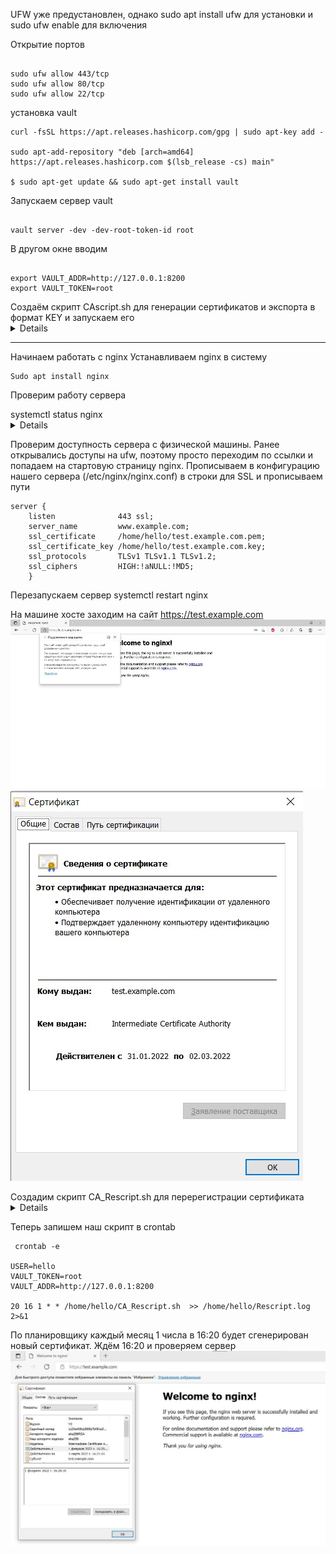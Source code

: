 UFW уже предустановлен, однако sudo apt install ufw для установки и sudo ufw enable для включения

Открытие портов 
```

sudo ufw allow 443/tcp
sudo ufw allow 80/tcp
sudo ufw allow 22/tcp

```

установка vault

```
curl -fsSL https://apt.releases.hashicorp.com/gpg | sudo apt-key add -

sudo apt-add-repository "deb [arch=amd64] https://apt.releases.hashicorp.com $(lsb_release -cs) main"

$ sudo apt-get update && sudo apt-get install vault

```

Запускаем сервер vault
```

vault server -dev -dev-root-token-id root

```
В другом окне вводим 
```

export VAULT_ADDR=http://127.0.0.1:8200
export VAULT_TOKEN=root
```


<summary>Создаём скрипт CAscript.sh для генерации сертификатов и экспорта в формат KEY и запускаем его</summary><details>

```

#!/bin/bash

ca_url="https://example.com"

# enable Vault PKI secret
vault secrets enable \
  -path=pki_root_ca \
  -description="PKI Root CA" \
  -max-lease-ttl="262800h" \
  pki

# generate root CA
vault write -format=json pki_root_ca/root/generate/internal \
  common_name="Root Certificate Authority" \
  ttl="262800h" > pki-root-ca.json

# save the certificate
cat pki-root-ca.json | jq -r .data.certificate > rootCA.pem

# publish urls for the root ca
vault write pki_root_ca/config/urls \
  issuing_certificates="$ca_url/v1/pki_root_ca/ca" \
  crl_distribution_points="$ca_url/v1/pki_root_ca/crl"

# enable Vault PKI secret
vault secrets enable \
  -path=pki_int_ca \
  -description="PKI Intermediate CA" \
  -max-lease-ttl="175200h" \
  pki

# create intermediate CA with common name example.com and save the CSR
vault write -format=json pki_int_ca/intermediate/generate/internal \
  common_name="Intermediate Certificate Authority" \
  ttl="175200h" | jq -r '.data.csr' > pki_intermediate_ca.csr

# send the intermediate CA's CSR to the root CA
vault write -format=json pki_root_ca/root/sign-intermediate csr=@pki_intermediate_ca.csr \
  format=pem_bundle \
  ttl="175200h" | jq -r '.data.certificate' > intermediateCA.cert.pem

# publish the signed certificate back to the Intermediate CA
vault write pki_int_ca/intermediate/set-signed \
  certificate=@intermediateCA.cert.pem

# publish the intermediate CA urls ???
vault write pki_int_ca/config/urls \
  issuing_certificates="$ca_url/v1/pki_int_ca/ca" \
  crl_distribution_points="$ca_url/v1/pki_int_ca/crl"

# create a role test-dot-local-server
vault write pki_int_ca/roles/test-dot-local-server \
  allowed_domains="example.com" \
  allow_subdomains=true \
  max_ttl="87600h" \
  key_bits="2048" \
  key_type="rsa" \
  key_usage="DigitalSignature,KeyEncipherment" \
  ext_key_usage="ServerAuth" \
  require_cn=true

# create a role test-dot-local-client
vault write pki_int_ca/roles/test-dot-local-client \
  allow_subdomains=true \
  max_ttl="87600h" \
  key_bits="2048" \
  key_type="rsa" \
  key_usage="DigitalSignature" \
  ext_key_usage="ClientAuth" \
  require_cn=true

# Create cert, 1 month(720 hours)
vault write -format=json pki_int_ca/issue/test-dot-local-server \
  common_name="test.example.com" \
  alt_names="test.example.com" \
  ttl="720h" > test.example.com.crt

# save cert
cat test.example.com.crt | jq -r .data.certificate > test.example.com.pem
cat test.example.com.crt | jq -r .data.issuing_ca >> test.example.com.pem
cat test.example.com.crt | jq -r .data.private_key > test.example.com.key

```
</details>


***
Начинаем работать с nginx
Устанавливаем nginx в систему
```
Sudo apt install nginx
```
Проверим работу сервера
 <summary>systemctl status nginx</summary><details>

 ```
● nginx.service - A high performance web server and a reverse proxy server
     Loaded: loaded (/lib/systemd/system/nginx.service; enabled; vendor preset: enabled)
     Active: active (running) since Sat 2022-01-29 00:03:08 MSK; 16min ago
       Docs: man:nginx(8)
    Process: 2746 ExecStartPre=/usr/sbin/nginx -t -q -g daemon on; master_process on; (code=exited, status=0/SUCCESS)
    Process: 2747 ExecStart=/usr/sbin/nginx -g daemon on; master_process on; (code=exited, status=0/SUCCESS)
   Main PID: 2836 (nginx)
      Tasks: 2 (limit: 1085)
     Memory: 4.0M
     CGroup: /system.slice/nginx.service
             ├─2836 nginx: master process /usr/sbin/nginx -g daemon on; master_process on;
             └─2839 nginx: worker process

янв 29 00:03:08 kurs systemd[1]: Starting A high performance web server and a reverse proxy server...
янв 29 00:03:08 kurs systemd[1]: Started A high performance web server and a reverse proxy server.
```
</details>

Проверим доступность сервера с физической машины. Ранее открывались доступы на ufw, поэтому просто переходим по ссылки и попадаем на стартовую страницу nginx.
Прописываем в конфигурацию нашего сервера (/etc/nginx/nginx.conf) в строки для SSL и прописываем пути 
```
server {
    listen              443 ssl;
    server_name         www.example.com;
    ssl_certificate     /home/hello/test.example.com.pem;
    ssl_certificate_key /home/hello/test.example.com.key;
    ssl_protocols       TLSv1 TLSv1.1 TLSv1.2;
    ssl_ciphers         HIGH:!aNULL:!MD5;
    }

```
Перезапускаем сервер 
         systemctl restart nginx

На машине хосте заходим на сайт https://test.example.com
![Сайт](webj.jpg)
![Сертфикат](cert_old.jpg)

<summary>Создадим скрипт CA_Rescript.sh для перерегистрации сертификата</summary>
<details>

```
vault secrets enable \
	-path=pki_int_ca \
	-description="PKI Intermediate CA" \
	-max-lease-ttl="175200h"

vault write pki_int_ca/roles/test-dot-local-client \
	max_ttl="87600h" \
	allow_subdomains=true

vault write -format=json pki_int_ca/issue/test-dot-local-server \
	common_name="test.example.com" \
	alt_names="test.example.com" \
	ttl="720" > test.example.com.crt

cat test.example.com.crt | jq -r .data.certificate > test.example.com.pem
cat test.example.com.crt | jq -r .data.issuing_ca >> test.example.com.pem
cat test.example.com.crt | jq -r .data.private_key >> test.example.com.pem
cat test.example.com.crt | jq -r .data.private_key > test.example.com.key

nginx -s reload

```
</details>

Теперь запишем наш скрипт в crontab
```
 crontab -e

USER=hello
VAULT_TOKEN=root
VAULT_ADDR=http://127.0.0.1:8200

20 16 1 * * /home/hello/CA_Rescript.sh  >> /home/hello/Rescript.log 2>&1

```
По планировщику каждый месяц 1 числа в 16:20 будет сгенерирован новый сертификат. Ждём 16:20 и проверяем сервер
![Перегенерация](rescript.jpg)


